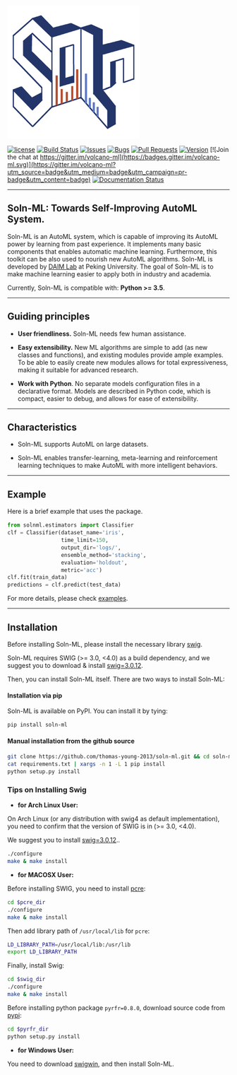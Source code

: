 ![](docs/logos/soln_ml_300.jpg)

[![license](https://img.shields.io/github/license/mashape/apistatus.svg?maxAge=2592000)](https://github.com/thomas-young-2013/soln-ml/blob/master/LICENSE)
[![Build Status](https://api.travis-ci.org/thomas-young-2013/soln-ml.svg?branch=dev_refactor)](https://www.travis-ci.org/github/thomas-young-2013/soln-ml)
[![Issues](https://img.shields.io/github/issues-raw/thomas-young-2013/soln-ml.svg)](https://github.com/thomas-young-2013/soln-ml/issues?q=is%3Aissue+is%3Aopen)
[![Bugs](https://img.shields.io/github/issues/thomas-young-2013/soln-ml/bug.svg)](https://github.com/thomas-young-2013/soln-ml/issues?q=is%3Aissue+is%3Aopen+label%3Abug)
[![Pull Requests](https://img.shields.io/github/issues-pr-raw/thomas-young-2013/soln-ml.svg)](https://github.com/thomas-young-2013/lite-bo/pulls?q=is%3Apr+is%3Aopen)
[![Version](https://img.shields.io/github/release/thomas-young-2013/soln-ml.svg)](https://github.com/thomas-young-2013/soln-ml/releases) [![Join the chat at https://gitter.im/volcano-ml](https://badges.gitter.im/volcano-ml.svg)](https://gitter.im/volcano-ml?utm_source=badge&utm_medium=badge&utm_campaign=pr-badge&utm_content=badge)
[![Documentation Status](https://readthedocs.org/projects/soln-ml/badge/?version=latest)](https://soln-ml.readthedocs.io/en/latest/?badge=latest)

------------------

## Soln-ML: Towards Self-Improving AutoML System.
Soln-ML is an AutoML system, which is capable of improving its AutoML power by learning from past experience.
It implements many basic components that enables automatic machine learning. 
Furthermore, this toolkit can be also used to nourish new AutoML algorithms.
Soln-ML is developed by <a href="http://net.pku.edu.cn/~cuibin/" target="_blank" rel="nofollow">DAIM Lab</a> at Peking University.
The goal of Soln-ML is to make machine learning easier to apply both in industry and academia.

Currently, Soln-ML is compatible with: **Python >= 3.5**.

------------------

## Guiding principles

- __User friendliness.__ Soln-ML needs few human assistance.

- __Easy extensibility.__ New ML algorithms are simple to add (as new classes and functions), and existing modules provide ample examples. To be able to easily create new modules allows for total expressiveness, making it suitable for advanced research.

- __Work with Python__. No separate models configuration files in a declarative format. Models are described in Python code, which is compact, easier to debug, and allows for ease of extensibility.

------------------

## Characteristics
- Soln-ML supports AutoML on large datasets.

- Soln-ML enables transfer-learning, meta-learning and reinforcement learning techniques to make AutoML with more intelligent behaviors.

------------------

## Example

Here is a brief example that uses the package.

```python
from solnml.estimators import Classifier
clf = Classifier(dataset_name='iris',
                 time_limit=150,
                 output_dir='logs/',
                 ensemble_method='stacking',
                 evaluation='holdout',
                 metric='acc')
clf.fit(train_data)
predictions = clf.predict(test_data)
```

For more details, please check [examples](https://github.com/thomas-young-2013/soln-ml/tree/master/examples).

------------------

## Installation

Before installing Soln-ML, please install the necessary library [swig](https://sourceforge.net/projects/swig/files/swig/swig-3.0.12/).

Soln-ML requires SWIG (>= 3.0, <4.0) as a build dependency, and we suggest you to download & install [swig=3.0.12](https://sourceforge.net/projects/swig/files/swig/swig-3.0.12/).


Then, you can install Soln-ML itself. There are two ways to install Soln-ML:

#### Installation via pip
Soln-ML is available on PyPI. You can install it by tying:

```sh
pip install soln-ml
```

#### Manual installation from the github source

```sh
git clone https://github.com/thomas-young-2013/soln-ml.git && cd soln-ml
cat requirements.txt | xargs -n 1 -L 1 pip install
python setup.py install
```

### Tips on Installing Swig


- **for Arch Linux User:**

On Arch Linux (or any distribution with swig4 as default implementation), you need to confirm that the version of SWIG is in (>= 3.0, <4.0).

We suggest you to install [swig=3.0.12](https://sourceforge.net/projects/swig/files/swig/swig-3.0.12/)..

```sh
./configure
make & make install
```

- **for MACOSX User:**

Before installing SWIG, you need to install [pcre](https://sourceforge.net/projects/pcre/files/pcre/8.44/):

```sh
cd $pcre_dir
./configure
make & make install
```

Then add library path of `/usr/local/lib` for `pcre`:

```sh
LD_LIBRARY_PATH=/usr/local/lib:/usr/lib
export LD_LIBRARY_PATH
```

Finally, install Swig:

```sh
cd $swig_dir
./configure
make & make install
```

Before installing python package `pyrfr=0.8.0`, download source code from [pypi](https://pypi.org/project/pyrfr/#files):

```sh
cd $pyrfr_dir
python setup.py install
```

- **for Windows User:**

You need to download [swigwin](https://sourceforge.net/projects/swig/files/swigwin/swigwin-3.0.12/), and then install Soln-ML.
